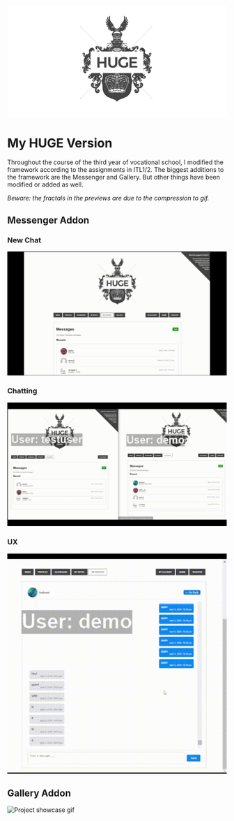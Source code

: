 ![HUGE, formerly "php-login" logo](_pictures/huge.png)

# My HUGE Version 
Throughout the course of the third year of vocational school, I modified the framework according to the assignments in ITL1/2.
The biggest additions to the framework are the Messenger and Gallery.
But other things have been modified or added as well.

*Beware: the fractals in the previews are due to the compression to gif.*
## Messenger Addon
### New Chat
<img src="https://github.com/H0lz3r-x64/H0lz3r-x64/blob/main/newChat.gif" alt="Project showcase gif" title="Project showcase gif" width="700"/>

### Chatting
<img src="https://github.com/H0lz3r-x64/H0lz3r-x64/blob/main/chatting.gif" alt="Project showcase gif" title="Project showcase gif" width="700"/>

### UX
<img src="https://github.com/H0lz3r-x64/H0lz3r-x64/blob/main/ux.gif" alt="Project showcase gif" title="Project showcase gif" width="700"/>

## Gallery Addon
<img src="https://github.com/H0lz3r-x64/H0lz3r-x64/blob/main/gallery.gif" alt="Project showcase gif" title="Project showcase gif" width="700"/>
